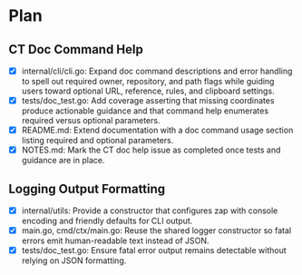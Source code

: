# Plan

## CT Doc Command Help
- [x] internal/cli/cli.go: Expand doc command descriptions and error handling to spell out required owner, repository, and path flags while guiding users toward optional URL, reference, rules, and clipboard settings.
- [x] tests/doc_test.go: Add coverage asserting that missing coordinates produce actionable guidance and that command help enumerates required versus optional parameters.
- [x] README.md: Extend documentation with a doc command usage section listing required and optional parameters.
- [x] NOTES.md: Mark the CT doc help issue as completed once tests and guidance are in place.

## Logging Output Formatting
- [x] internal/utils: Provide a constructor that configures zap with console encoding and friendly defaults for CLI output.
- [x] main.go, cmd/ctx/main.go: Reuse the shared logger constructor so fatal errors emit human-readable text instead of JSON.
- [x] tests/doc_test.go: Ensure fatal error output remains detectable without relying on JSON formatting.

